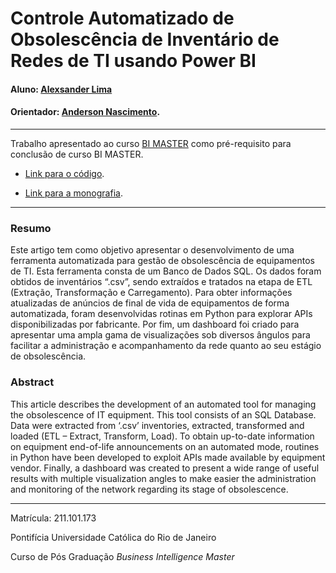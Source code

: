 # Controle Automatizado de Obsolescência de Inventário de Redes de TI usando Power BI

#### Aluno: [Alexsander Lima](https://github.com/aleglima71)
#### Orientador: [Anderson Nascimento](https://github.com/insightds).
---

Trabalho apresentado ao curso [BI MASTER](https://ica.puc-rio.ai/bi-master) como pré-requisito para conclusão de curso BI MASTER.

- [Link para o código](https://github.com/aleglima71/bi-master-proj).

- [Link para a monografia](https://github.com/aleglima71/bi-master-proj/blob/main/ProjEoLSBC-Alexsander%20Lima.pdf).


---

### Resumo

Este artigo tem como objetivo apresentar o desenvolvimento de uma ferramenta automatizada para gestão de obsolescência de equipamentos de TI. Esta ferramenta consta de um Banco de Dados SQL. Os dados foram obtidos de inventários “.csv”, sendo extraídos e tratados na etapa de ETL (Extração, Transformação e Carregamento). Para obter informações atualizadas de anúncios de final de vida de equipamentos de forma automatizada, foram desenvolvidas rotinas em Python para explorar APIs disponibilizadas por fabricante. Por fim, um dashboard foi criado para apresentar uma ampla gama de visualizações sob diversos ângulos para facilitar a administração e acompanhamento da rede quanto ao seu estágio de obsolescência.

### Abstract

This article describes the development of an automated tool for managing the obsolescence of IT equipment. This tool consists of an SQL Database. Data were extracted from ‘.csv’ inventories, extracted, transformed and loaded (ETL – Extract, Transform, Load). To obtain up-to-date information on equipment end-of-life announcements on an automated mode, routines in Python have been developed to exploit APIs made available by equipment vendor. Finally, a dashboard was created to present a wide range of useful results with multiple visualization angles to make easier the administration and monitoring of the network regarding its stage of obsolescence.

---

Matrícula: 211.101.173

Pontifícia Universidade Católica do Rio de Janeiro

Curso de Pós Graduação *Business Intelligence Master*
